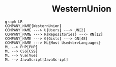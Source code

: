 <h1 align="center">WesternUnion</h1>

```mermaid
graph LR
COMPANY_NAME{WesternUnion}
COMPANY_NAME ---> U{Users} ---> UN[2]
COMPANY_NAME ---> R{Repositories} ---> RN[12]
COMPANY_NAME ---> G{Gists} ---> GN[48]
COMPANY_NAME ---> ML{Most Used<br>Languages}
ML --> PHP[PHP]
ML --> CSS[CSS]
ML --> Vue[Vue]
ML --> JavaScript[JavaScript]
```
